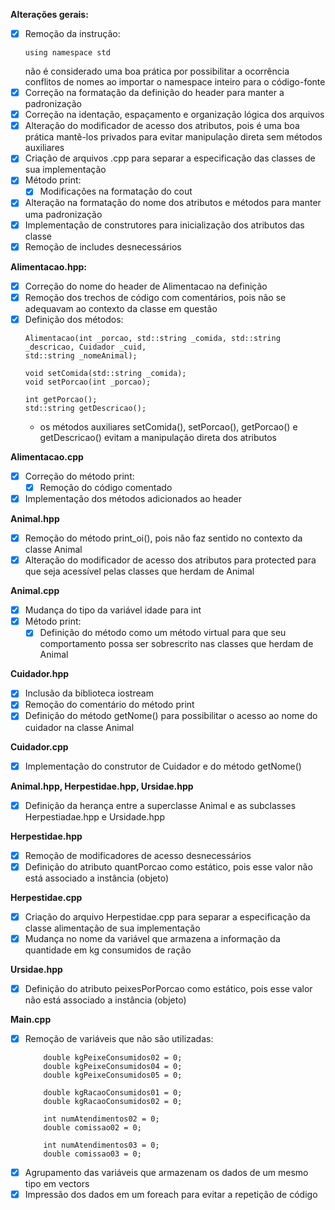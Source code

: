 **Alterações gerais:**
 - [X] Remoção da instrução:
    ```
    using namespace std
    ``` 
    não é considerado uma boa prática por possibilitar a ocorrência conflitos de nomes ao importar o namespace inteiro para o código-fonte
  - [X] Correção na formatação da definição do header para manter a padronização 
  - [X] Correção na identação, espaçamento e organização lógica dos arquivos 
  - [X] Alteração do modificador de acesso dos atributos, pois é uma boa prática mantê-los privados para evitar manipulação direta sem métodos auxiliares
  - [X] Criação de arquivos .cpp para separar a especificação das classes de sua implementação
  - [X] Método print:
    - [X] Modificações na formatação do cout
  - [X] Alteração na formatação do nome dos atributos e métodos para manter uma padronização
  - [X] Implementação de construtores para inicialização dos atributos das classe
  - [X] Remoção de includes desnecessários

**Alimentacao.hpp:**
  - [X] Correção do nome do header de Alimentacao na definição 
  - [X] Remoção dos trechos de código com comentários, pois não se adequavam ao contexto da classe em questão
  - [X] Definição dos métodos:
    ```
    Alimentacao(int _porcao, std::string _comida, std::string _descricao, Cuidador _cuid,
    std::string _nomeAnimal);

    void setComida(std::string _comida);
    void setPorcao(int _porcao);

    int getPorcao();
    std::string getDescricao();
    ```
    - os métodos auxiliares setComida(), setPorcao(), getPorcao() e getDescricao() evitam a manipulação direta dos atributos

**Alimentacao.cpp**
  - [X] Correção do método print: 
    - [X] Remoção do código comentado
  - [X] Implementação dos métodos adicionados ao header

**Animal.hpp**
  - [X] Remoção do método print_oi(), pois não faz sentido no contexto da classe Animal
  - [X] Alteração do modificador de acesso dos atributos para protected para que seja acessível pelas classes que herdam de Animal
  
**Animal.cpp**
  - [X] Mudança do tipo da variável idade para int
  - [X] Método print:
    - [X] Definição do método como um método virtual para que seu comportamento possa ser sobrescrito nas classes que herdam de Animal

**Cuidador.hpp**
  - [X] Inclusão da biblioteca iostream 
  - [X] Remoção do comentário do método print
  - [X] Definição do método getNome() para possibilitar o acesso ao nome do cuidador na classe Animal

**Cuidador.cpp**
  - [X] Implementação do construtor de Cuidador e do método getNome()

**Animal.hpp, Herpestidae.hpp, Ursidae.hpp**
  - [X] Definição da herança entre a superclasse Animal e as subclasses Herpestiadae.hpp e Ursidade.hpp

**Herpestidae.hpp**
  - [X] Remoção de modificadores de acesso desnecessários
  - [X] Definição do atributo quantPorcao como estático, pois esse valor não está associado a instância (objeto)

**Herpestidae.cpp**
  - [X] Criação do arquivo Herpestidae.cpp para separar a especificação da classe alimentação de sua implementação
  - [x] Mudança no nome da variável que armazena a informação da quantidade em kg consumidos de ração

**Ursidae.hpp**
  - [X] Definição do atributo peixesPorPorcao como estático, pois esse valor não está associado a instância (objeto) 

**Main.cpp**
  - [X] Remoção de variáveis que não são utilizadas:
    ```
        double kgPeixeConsumidos02 = 0;
        double kgPeixeConsumidos04 = 0;
        double kgPeixeConsumidos05 = 0;

        double kgRacaoConsumidos01 = 0;
        double kgRacaoConsumidos02 = 0;

        int numAtendimentos02 = 0;
        double comissao02 = 0;

        int numAtendimentos03 = 0;
        double comissao03 = 0;
    ```  
  - [X] Agrupamento das variáveis que armazenam os dados de um mesmo tipo em vectors
  - [X] Impressão dos dados em um foreach para evitar a repetição de código
